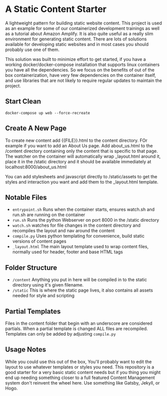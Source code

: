 # A Static Content Starter
A lightweight pattern for building static website content. This project is used as an example for some of our containerized development trainings as well as a
tutorial about Amazon Amplify. It is also quite useful as a really slim environment for generating static content. There are lots of solutions available for developing static websites and in most cases you should probably use one of them. 

This solution was built to minimize effort to get started, if you have a working docker/docker-compose installation that supports linux containers you have all the dependencies. So we focus on the benefits of out of the box containerization, have very few dependencies on the container itself, and use libraries that are not likely to require regular updates to maintain the project. 

## Start Clean
`docker-compose up web --force-recreate`

## Create A New Page
To create new content add {{FILE}}.html to the content directory. FOr example if you want to add an About Us page.  Add about_us.html to the /content directory containing only the content that is specific to that page. The watcher on the container will automatically wrap _layout.html around it, place it in the /static directory and it should be available immediately at localhost:8000/about_us.html  

You can add stylesheets and javascript directly to /static/assets to get the styles and interaction you want and add them to the _layout.html template. 

## Notable Files
* `entrypoint.sh` Runs when the container starts, ensures watch.sh and run.sh are running on the container
* `run.sh`  Runs the python Webserver on port 8000 in the /static directory
* `watch.sh` watches for file changes in the content directory and recompiles the layout and nav around the content
* `compile.py`  Uses python templating for convenience, build static versions of content pages
* `_layout.html` The main layout template used to wrap content files, normally used for header, footer and base HTML tags

## Folder Structure
* `/content` Anything you put in here will be compiled in to the static directory using it's given filename.
* `/static` This is where the static page lives, it also contains all assets needed for style and scripting


## Partial Templates
Files in the content folder that begin with an underscore are considered partials. When a partial template is changed ALL files are recompiled. Templates can only be
added by adjusting `compile.py`

## Usage Notes
While you could use this out of the box, You'll probably want to edit the layout to use whatever templates or styles you need. This repository
is a good starter for a very basic static content needs but if you thing you might end up needing something closer to a full featured Content Management system don't reinvent the wheel here.
Use something like Gatsby, Jekyll, or Hogo.
